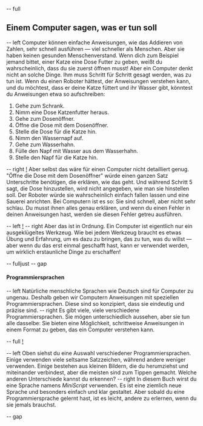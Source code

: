 -- full
## Einem Computer sagen, was er tun soll

-- left
Computer können einfache Anweisungen, wie das Addieren von Zahlen, sehr schnell ausführen — viel schneller als Menschen. Aber sie haben keinen gesunden Menschenverstand. Wenn dich zum Beispiel jemand bittet, einer Katze eine Dose Futter zu geben, weißt du wahrscheinlich, dass du sie zuerst öffnen musst! Aber ein Computer denkt nicht an solche Dinge. Ihm muss Schritt für Schritt gesagt werden, was zu tun ist.
Wenn du einen Roboter hättest, der Anweisungen verstehen kann, und du möchtest, dass er deine Katze füttert und ihr Wasser gibt, könntest du Anweisungen etwa so aufschreiben:

1. Gehe zum Schrank.
2. Nimm eine Dose Katzenfutter heraus.
3. Gehe zum Dosenöffner.
4. Öffne die Dose mit dem Dosenöffner.
5. Stelle die Dose für die Katze hin.
6. Nimm den Wassernapf auf.
7. Gehe zum Wasserhahn.
8. Fülle den Napf mit Wasser aus dem Wasserhahn.
9. Stelle den Napf für die Katze hin.

-- right
[!](p06-waterTheCat.png)
Aber selbst das wäre für einen Computer nicht detailliert genug. "Öffne die Dose mit dem Dosenöffner" würde einen ganzen Satz Unterschritte benötigen, die erklären, wie das geht. Und während Schritt 5 sagt, die Dose hinzustellen, wird nicht angegeben, wie man sie hinstellen soll. Der Roboter würde sie wahrscheinlich einfach fallen lassen und eine Sauerei anrichten.
Bei Computern ist es so: Sie sind schnell, aber nicht sehr schlau. Du musst ihnen alles genau erklären, und wenn du einen Fehler in deinen Anweisungen hast, werden sie diesen Fehler getreu ausführen.

-- left
[!](p06-giveMeAHand.png)
-- right
Aber das ist in Ordnung. Ein Computer ist eigentlich nur ein ausgeklügeltes Werkzeug. Wie bei jedem Werkzeug braucht es etwas Übung und Erfahrung, um es dazu zu bringen, das zu tun, was du willst — aber wenn du das erst einmal geschafft hast, kann er verwendet werden, um wirklich erstaunliche Dinge zu erschaffen!

-- fulljust
-- gap
#### Programmiersprachen

-- left
Natürliche menschliche Sprachen wie Deutsch sind für Computer zu ungenau. Deshalb geben wir Computern Anweisungen mit speziellen Programmiersprachen. Diese sind so konzipiert, dass sie eindeutig und präzise sind.
-- right
Es gibt viele, viele verschiedene Programmiersprachen. Sie mögen unterschiedlich aussehen, aber sie tun alle dasselbe: Sie bieten eine Möglichkeit, schrittweise Anweisungen in einem Format zu geben, das ein Computer verstehen kann.

-- full
[!](p06-languages.png)

-- left
Oben siehst du eine Auswahl verschiedener Programmiersprachen. Einige verwenden viele seltsame Satzzeichen, während andere weniger verwenden. Einige bestehen aus kleinen Bildern, die du herumziehst und miteinander verbindest, aber die meisten sind zum Tippen gemacht. Welche anderen Unterschiede kannst du erkennen?
-- right
In diesem Buch wirst du eine Sprache namens *MiniScript* verwenden. Es ist eine ziemlich neue Sprache und besonders einfach und klar gestaltet. Aber sobald du eine Programmiersprache gelernt hast, ist es leicht, andere zu erlernen, wenn du sie jemals brauchst.

-- gap
